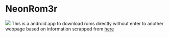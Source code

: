 # NeonRom3r

<img src='https://gr3gorywolf.github.io/NeonRom3r/logolarge.png'/>
This is a android app to download roms directly without enter to another webpage based on information scrapped from <a href='https://emulator.games/roms/'>here</a> 


